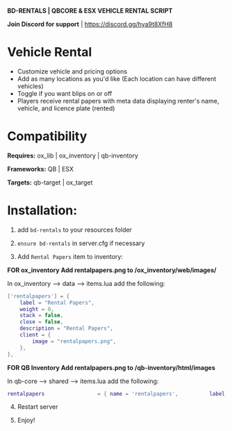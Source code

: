 **BD-RENTALS | QBCORE & ESX VEHICLE RENTAL SCRIPT**

**Join Discord for support**               | https://discord.gg/hya9t8XfH8

# Vehicle Rental 
- Customize vehicle and pricing options
- Add as many locations as you'd like (Each location can have different vehicles)
- Toggle if you want blips on or off
- Players receive rental papers with meta data displaying renter's name, vehicle, and licence plate (rented)

# Compatibility

**Requires:** ox_lib | ox_inventory | qb-inventory

**Frameworks:** QB | ESX

**Targets:** qb-target | ox_target 

# Installation:

1. add `bd-rentals` to your resources folder

2. `ensure bd-rentals` in server.cfg if necessary

3. Add `Rental Papers` item to inventory:

**FOR ox_inventory Add rentalpapers.png to /ox_inventory/web/images/**

In ox_inventory --> data --> items.lua add the following:

```lua
['rentalpapers'] = {
    label = "Rental Papers",
    weight = 0,
    stack = false,
    close = false,
    description = "Rental Papers",
    client = {
        image = "rentalpapers.png",
    },
},
```

**FOR QB Inventory Add rentalpapers.png to /qb-inventory/html/images**

In qb-core --> shared --> items.lua add the following:

```lua
rentalpapers                 = { name = 'rentalpapers',          label = 'Rental Papers',         weight = 0,       type = 'item',      image = 'rentalpapers.png',      unique = false,  useable = true,  shouldClose = true, description = 'Rental Papers'},
```

4. Restart server

5. Enjoy!
